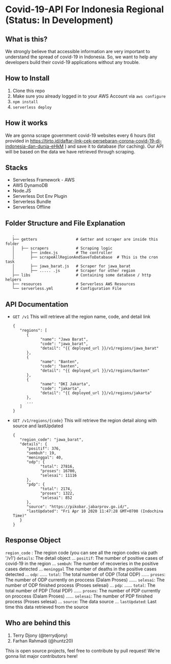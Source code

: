 # Covid-19-API For Indonesia Regional (Status: In Development)

## What is this?

We strongly believe that accessible information are very important to understand the spread of covid-19 in Indonesia. So, we want to help any developers build their covid-19 applications without any trouble.

## How to Install

1. Clone this repo
2. Make sure you already logged in to your AWS Account via `aws configure`
3. `npm install`
4. `serverless deploy`

## How it works

We are gonna scrape government covid-19 websites every 6 hours (list provided in https://tirto.id/daftar-link-cek-persebaran-corona-covid-19-di-indonesia-dan-dunia-eHkM ) and save it to database (for caching).
Our API will be based on the data we have retrieved through scraping.

##  Stacks

- Serverless Framework - AWS
- AWS DynamoDB
- Node.JS
- Serverless Dot Env Plugin
- Serverless Bundle
- Serverless Offline

## Folder Structure and File Explanation
```
   .
   ├── getters                 # Getter and scraper are inside this folder
   │   ├── scrapers            # Scraping logic
   │       ├── index.js        # The controller
   │       ├── scrapeAllRegionAndSaveToDatabase  # This is the cron task
   │       ├── jawa_barat.js   # Scraper for jawa_barat
   │       ├── ..... .js       # Scraper for other region
   ├── libs                    # Containing some database / http helpers
   ├── resources               # Serverless AWS Resources
   └── serverless.yml          # Configuration File
```
## API Documentation

- `GET /v1`
   This will retrieve all the region name, code, and detail link
   ```
   {
      "regions": [
         {
               "name": "Jawa Barat",
               "code": "jawa_barat",
               "detail": "{{ deployed_url }}/v1/regions/jawa_barat"
         },
         {
               "name": "Banten",
               "code": "banten",
               "detail": "{{ deployed_url }}/v1/regions/banten"
         },
         {
               "name": "DKI Jakarta",
               "code": "jakarta",
               "detail": "{{ deployed_url }}/v1/regions/jakarta"
         },
         ...
      ]
   }
   ```
- `GET /v1/regions/{code}`
   This will retrieve the region detail along with source and lastUpdated
   ```
   {
      "region_code": "jawa_barat",
      "details": {
         "positif": 376,
         "sembuh": 19,
         "meninggal": 40,
         "odp": {
               "total": 27816,
               "proses": 16700,
               "selesai": 11116
         },
         "pdp": {
               "total": 2174,
               "proses": 1322,
               "selesai": 852
         },
         "source": "https://pikobar.jabarprov.go.id/",
         "lastUpdated": "Fri Apr 10 2020 11:47:28 GMT+0700 (Indochina Time)"
      }
   }
   ```

## Response Object

`region_code`  : The region code (you can see all the region codes via path '/v1')
`details`: The detail object
... `positif`: The number of positive cases of covid-19 in the region
... `sembuh`: The number of recoveries in the positive cases detected
... `meninggal` The number of deaths in the positive cases detected
... `odp`:
......   `total`: The total number of ODP (Total ODP)
......   `proses`: The number of ODP currently on proccess (Dalam Proses)
......   `selesai`: The number of ODP finished process (Proses selesai)
... `pdp`:
......   `total`: The total number of PDP (Total PDP)
......   `proses`: The number of PDP currently on proccess (Dalam Proses)
......   `selesai`: The number of PDP finished process (Proses selesai)
... `source`: The data source
... `lastUpdated`: Last time this data retrieved from the source




## Who are behind this

1. Terry Djony (@terrydjony)
2. Farhan Rahmadi (@huntz20)

This is open source projects, feel free to contribute by pull request!
We're gonna list major contributors here!
